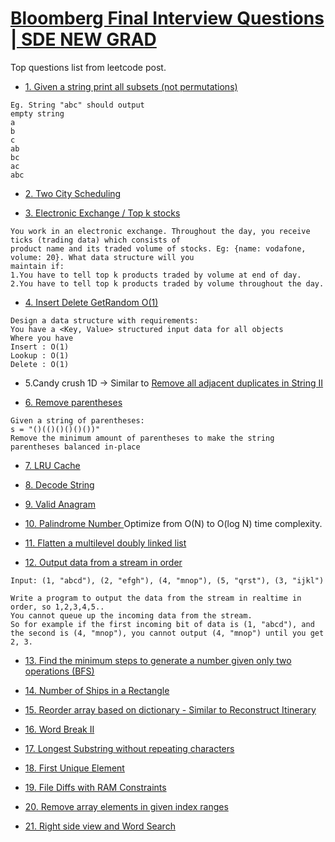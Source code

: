 # [Bloomberg Final Interview Questions | SDE NEW GRAD](https://leetcode.com/discuss/interview-question/439548/Bloomberg-Phone-Interview-Questions)

Top questions list from leetcode post.


* [1. Given a string print all subsets (not permutations)](https://leetcode.com/problems/subsets)
```
Eg. String "abc" should output
empty string
a
b
c
ab
bc
ac
abc
```
* [2. Two City Scheduling](https://leetcode.com/problems/two-city-scheduling/description/)

* [3. Electronic Exchange / Top k stocks](https://leetcode.com/discuss/interview-question/900369/Bloomberg-or-Onsite-or-Top-K-Stocks)
```
You work in an electronic exchange. Throughout the day, you receive ticks (trading data) which consists of 
product name and its traded volume of stocks. Eg: {name: vodafone, volume: 20}. What data structure will you 
maintain if:
1.You have to tell top k products traded by volume at end of day.
2.You have to tell top k products traded by volume throughout the day.
```
* [4. Insert Delete GetRandom O(1)](https://leetcode.com/problems/insert-delete-getrandom-o1)
```
Design a data structure with requirements:
You have a <Key, Value> structured input data for all objects
Where you have
Insert : O(1)
Lookup : O(1)
Delete : O(1)
```
* 5.Candy crush 1D -> Similar to [Remove all adjacent duplicates in String II](https://leetcode.com/problems/remove-all-adjacent-duplicates-in-string-ii)

* [6. Remove parentheses](https://leetcode.com/discuss/interview-question/124551/)
```
Given a string of parentheses:
s = "()(()()()()())"
Remove the minimum amount of parentheses to make the string parentheses balanced in-place
```
* [7. LRU Cache](https://leetcode.com/problems/lru-cache/)

* [8. Decode String](https://leetcode.com/problems/decode-string/)

* [9. Valid Anagram](https://leetcode.com/problems/valid-anagram/)

* [10. Palindrome Number ](https://leetcode.com/problems/palindrome-number/) Optimize from O(N) to O(log N) time complexity.

* [11. Flatten a multilevel doubly linked list](https://leetcode.com/problems/flatten-a-multilevel-doubly-linked-list/)

* [12. Output data from a stream in order](https://leetcode.com/discuss/interview-question/314733/Bloomberg-or-Output-data-from-a-stream-in-order)
```
Input: (1, "abcd"), (2, "efgh"), (4, "mnop"), (5, "qrst"), (3, "ijkl")

Write a program to output the data from the stream in realtime in order, so 1,2,3,4,5..
You cannot queue up the incoming data from the stream.
So for example if the first incoming bit of data is (1, "abcd"), and the second is (4, "mnop"), you cannot output (4, "mnop") until you get 2, 3.
```

* [13. Find the minimum steps to generate a number given only two operations (BFS)](https://leetcode.com/discuss/interview-question/406663/Bloomberg-or-Phone-Screen-or-Min-Steps-to-Generate-Number)

* [14. Number of Ships in a Rectangle](https://leetcode.com/problems/number-of-ships-in-a-rectangle/)

* [15. Reorder array based on dictionary - Similar to Reconstruct Itinerary](https://leetcode.com/discuss/interview-question/413734/Bloomberg-or-Re-order-Array-Based-on-Dictionary)

* [16. Word Break II](https://leetcode.com/problems/word-break-ii/)

* [17. Longest Substring without repeating characters](https://leetcode.com/problems/longest-substring-without-repeating-characters/)

* [18. First Unique Element](https://leetcode.com/problems/first-unique-character-in-a-string/)

* [19. File Diffs with RAM Constraints](https://leetcode.com/discuss/interview-question/346748/Bloomberg-or-Phone-Screen-or-File-Diffs-With-Ram-Constraints)

* [20. Remove array elements in given index ranges](https://leetcode.com/discuss/interview-question/407179/Bloomberg-or-Remove-array-elements-in-given-index-ranges)

* [21. Right side view and Word Search](https://leetcode.com/problems/binary-tree-right-side-view/)
